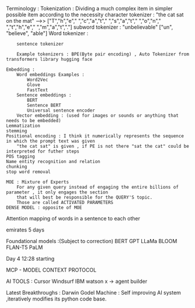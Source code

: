 

Terminology :
    Tokenization : Dividing a much complex item in simpler possible item according to the necessity
        character tokenizer : 
            "the cat sat on the mat" -->> 
            ["T","h","e"," ","c","a","t"," ","s","a","t"," ","o","n"," ","t","h","e"," ","m","a","t","."]
        subword tokenizer :
            "unbelievable"
            ["un", "believe", "able"]
        Word tokenizer :

        sentence tokenizer

        Example tokenizers : BPE(Byte pair encoding) , Auto Tokenizer from transformers library hugging face

    Embedding :
        Word embeddings Examples :
            Word2Vec
            Glove
            FastText
        Sentence embeddings :
            BERT
            Sentence BERT
            Universal sentence encoder
        Vector embedding : (used for images or sounds or anything that needs to be embedded)
    Lemmatization
    stemming
    Positional encoding : I think it numerically represents the sequence in which the prompt text was given
        "the cat sat" is given , if PE is not there "sat the cat" could be interpreted for futher steps 
    POS tagging
    Name entity recognition and relation
    chunking
    stop word removal

    MOE : Mixture of Experts 
        For any given query instead of engaging the entire billions of parameter , it only engages the section 
        that will best be responsible for the QUERY'S topic.
        Those are called ACTIVATED PARAMETERS
    DENSE MODEL : opposite of MOE



Attention mapping of words in a sentence to each other


emirates
5 days 


Foundational models :(Subject to correction)
    BERT 
    GPT
    LLaMa
    BLOOM
    FLAN-T5
    PaLM


Day 4 12:28 starting 



MCP - MODEL CONTEXT PROTOCOL



AI TOOLS :
    Cursor 
    Windsurf
    IBM watson x -> agent builder 


Latest Breakthroughs :
    Darwin Godel Machine :
        Self improving AI system ,iteratively modifies its python code base.